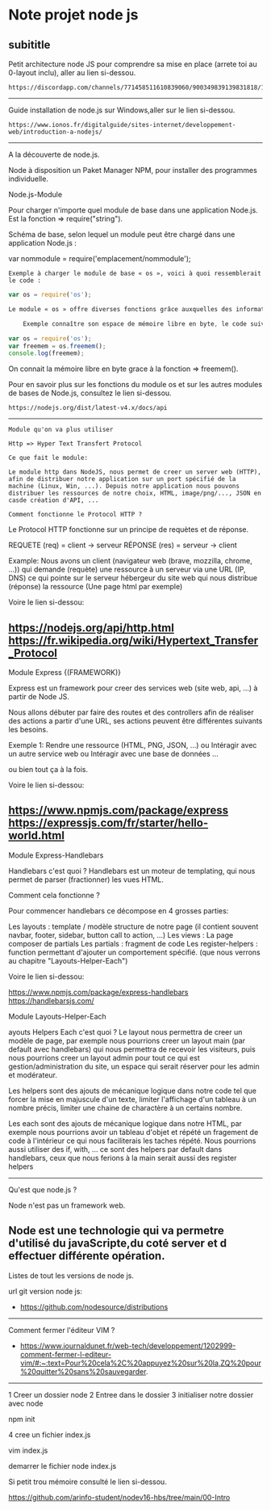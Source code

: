 # Note projet node js

## subititle

Petit architecture node JS pour comprendre sa mise en place (arrete toi au 0-layout inclu), aller au lien si-dessou.

    https://discordapp.com/channels/771458511610839060/900349839139831818/1059394500117663754
---------------------------------
Guide installation de node.js sur Windows,aller sur le lien si-dessou.

    https://www.ionos.fr/digitalguide/sites-internet/developpement-web/introduction-a-nodejs/
---------------------------------
A la découverte de node.js.

Node à disposition un Paket Manager NPM, pour installer des programmes individuelle.

Node.js-Module

Pour charger n'importe quel module de base dans une application Node.js.
    Est la fonction => require("string").

Schéma de base, selon lequel un module peut être chargé dans une application Node.js :

var nommodule = require('emplacement/nommodule');

    Exemple à charger le module de base « os », voici à quoi ressemblerait le code :

```js
var os = require('os');

Le module « os » offre diverses fonctions grâce auxquelles des informations liées au système d’exploitation peuvent être distribuées.

    Exemple connaître son espace de mémoire libre en byte, le code suivant intervient :

var os = require('os');
var freemem = os.freemem();
console.log(freemem);
```

On connait la mémoire libre en byte grace à la fonction 
=> freemem().

Pour en savoir plus sur les fonctions du module os et sur les autres modules de bases de Node.js, consultez le lien si-dessou.

    https://nodejs.org/dist/latest-v4.x/docs/api
-----------------------------------------------------------------

    Module qu'on va plus utiliser

    Http => Hyper Text Transfert Protocol

    Ce que fait le module:
    
    Le module http dans NodeJS, nous permet de creer un server web (HTTP), afin de distribuer notre application sur un port spécifié de la machine (Linux, Win, ...). Depuis notre application nous pouvons distribuer les ressources de notre choix, HTML, image/png/..., JSON en casde création d'API, ...

    Comment fonctionne le Protocol HTTP ?
Le Protocol HTTP fonctionne sur un principe de requètes et de réponse.

REQUETE (req) = client -> serveur RÉPONSE (res) = serveur -> client

Example: Nous avons un client (navigateur web (brave, mozzilla, chrome, ...)) qui demande (requète) une ressource à un serveur via une URL (IP, DNS) ce qui pointe sur le serveur hébergeur du site web qui nous distribue (réponse) la ressource (Une page html par exemple)

Voire le lien si-dessou:

https://nodejs.org/api/http.html
https://fr.wikipedia.org/wiki/Hypertext_Transfer_Protocol
---------------------------------------------------------------------------------------------------------
Module Express {(FRAMEWORK)}

Express est un framework pour creer des services web (site web, api, ...) à partir de Node JS.

Nous allons débuter par faire des routes et des controllers afin de réaliser des actions a partir d'une URL, ses actions peuvent être différentes suivants les besoins.

Exemple 1: Rendre une ressource (HTML, PNG, JSON, ...) ou Intéragir avec un autre service web ou Intéragir avec une base de données ...

ou bien tout ça à la fois.

Voire le lien si-dessou:

https://www.npmjs.com/package/express
https://expressjs.com/fr/starter/hello-world.html
----------------------------------------------------------------------------------------------------------
Module Express-Handlebars

Handlebars c'est quoi ?
Handlebars est un moteur de templating, qui nous permet de parser (fractionner) les vues HTML.

Comment cela fonctionne ?

Pour commencer handlebars ce décompose en 4 grosses parties:

Les layouts : template / modèle structure de notre page (il contient souvent navbar, footer, sidebar, button call to action, ...)
Les views : La page composer de partials
Les partials : fragment de code
Les register-helpers : function permettant d'ajouter un comportement spécifié. (que nous verrons au chapitre "Layouts-Helper-Each")

Voire le lien si-dessou:

https://www.npmjs.com/package/express-handlebars
https://handlebarsjs.com/

Module Layouts-Helper-Each

ayouts Helpers Each c'est quoi ?
Le layout nous permettra de creer un modèle de page, par exemple nous pourrions creer un layout main (par default avec handlebars) qui nous permettra de recevoir les visiteurs, puis nous pourrions creer un layout admin pour tout ce qui est gestion/administration du site, un espace qui serait réserver pour les admin et modérateur.

Les helpers sont des ajouts de mécanique logique dans notre code tel que forcer la mise en majuscule d'un texte, limiter l'affichage d'un tableau à un nombre précis, limiter une chaine de charactère à un certains nombre.

Les each sont des ajouts de mécanique logique dans notre HTML, par exemple nous pourrions avoir un tableau d'objet et répété un fragement de code à l'intérieur ce qui nous faciliterais les taches répété. Nous pourrions aussi utiliser des if, with, ... ce sont des helpers par default dans handlebars, ceux que nous ferions à la main serait aussi des register helpers



--------------------------------
Qu'est que node.js ?

Node n'est pas un framework web.

Node est une technologie qui va permetre d'utilisé du javaScripte,du coté server et d effectuer différente opération.
---------------------------------
Listes de tout les versions de node js.

url git version node js:
  - https://github.com/nodesource/distributions
---------------------------------
Comment fermer l'éditeur VIM ?
  - https://www.journaldunet.fr/web-tech/developpement/1202999-comment-fermer-l-editeur-vim/#:~:text=Pour%20cela%2C%20appuyez%20sur%20la,ZQ%20pour%20quitter%20sans%20sauvegarder.
---------------------------------
 1 Creer un dossier node
 2 Entree dans le dossier 
 3 initialiser notre dossier avec node

 npm init

 4 cree un fichier index.js

 vim index.js

 demarrer le fichier
 node index.js

 Si petit trou mémoire consulté le lien si-dessou.

 https://github.com/arinfo-student/nodev16-hbs/tree/main/00-Intro